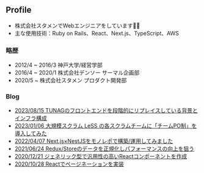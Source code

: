 ## Profile
- 株式会社スタメンでWebエンジニアをしています👨‍💻
- 主な使用技術：Ruby on Rails、React、Next.js、TypeScript、AWS

### 略歴
- 2012/4 ~ 2016/3 神戸大学/経営学部
- 2016/4 ~ 2020/1 株式会社デンソー サーマル企画部
- 2020/5 ~ 株式会社スタメン プロダクト開発部 

### Blog
- [2023/08/15 TUNAGのフロントエンドを段階的にリプレイスしている背景とインフラ構成](https://tech.stmn.co.jp/entry/2023/08/15/112321)
- [2023/01/06 大規模スクラム LeSS の各スクラムチームに「チームPO制」を導入してみた](https://tech.stmn.co.jp/entry/2023/01/06/153622)
- [2022/04/07 Next.js×NestJSをモノレポで構築/運用してみました](https://tech.stmn.co.jp/entry/2022/04/07/145210)
- [2021/06/24 Redux/Storeのデータを正規化しパフォーマンスの向上を狙う](https://tech.stmn.co.jp/entry/2021/06/24/163309)
- [2020/12/21 ジェネリック型で汎用性の高いReactコンポーネントを作成](https://tech.stmn.co.jp/entry/2020/12/21/182743)
- [2020/10/28 Reactでページネーションを実装](https://tech.stmn.co.jp/entry/2020/10/28/141406)
<!--
**golazooo23/golazooo23** is a ✨ _special_ ✨ repository because its `README.md` (this file) appears on your GitHub profile.

Here are some ideas to get you started:

- 🔭 I’m currently working on ...
- 🌱 I’m currently learning ...
- 👯 I’m looking to collaborate on ...
- 🤔 I’m looking for help with ...
- 💬 Ask me about ...
- 📫 How to reach me: ...
- 😄 Pronouns: ...
- ⚡ Fun fact: ...
-->
